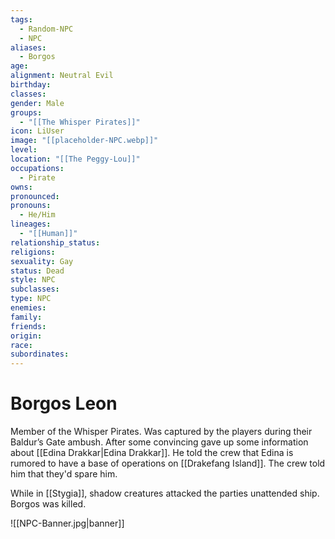 ```yaml
---
tags:
  - Random-NPC
  - NPC
aliases:
  - Borgos
age: 
alignment: Neutral Evil
birthday: 
classes: 
gender: Male
groups:
  - "[[The Whisper Pirates]]"
icon: LiUser
image: "[[placeholder-NPC.webp]]"
level: 
location: "[[The Peggy-Lou]]"
occupations:
  - Pirate
owns: 
pronounced: 
pronouns:
  - He/Him
lineages:
  - "[[Human]]"
relationship_status: 
religions: 
sexuality: Gay
status: Dead
style: NPC
subclasses: 
type: NPC
enemies: 
family: 
friends: 
origin: 
race: 
subordinates: 
---
```


# Borgos Leon

Member of the Whisper Pirates. Was captured by the players during their Baldur’s Gate ambush. After some convincing gave up some information about [[Edina Drakkar|Edina Drakkar]]. He told the crew that Edina is rumored to have a base of operations on [[Drakefang Island]]. The crew told him that they'd spare him.

While in [[Stygia]], shadow creatures attacked the parties unattended ship. Borgos was killed.

![[NPC-Banner.jpg|banner]]
